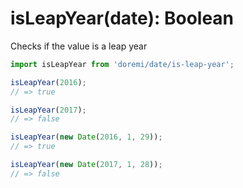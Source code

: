 # isLeapYear(date): Boolean

Checks if the value is a leap year

```js
import isLeapYear from 'doremi/date/is-leap-year';

isLeapYear(2016);
// => true

isLeapYear(2017);
// => false

isLeapYear(new Date(2016, 1, 29));
// => true

isLeapYear(new Date(2017, 1, 28));
// => false
```

